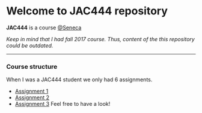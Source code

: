 # Welcome to JAC444 repository #

**JAC444** is a course [@Seneca](http://www.senecacollege.ca/ce/classes/JAC444.html)

*Keep in mind that I had fall 2017 course. Thus, content of the this repository could be outdated.*

---

### Course structure

When I was a JAC444 student we only had 6 assignments.

+ [Assignment 1](https://github.com/tony-elistratov/JAC444/tree/master/assignment1)
+ [Assignment 2](https://github.com/tony-elistratov/JAC444/tree/master/assignment2)
+ [Assignment 3](https://github.com/tony-elistratov/JAC444/tree/master/assignment3)
Feel free to have a look!










